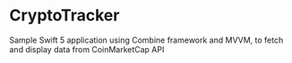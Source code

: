 # CryptoTracker
Sample Swift 5 application using Combine framework and MVVM, to fetch and display data from CoinMarketCap API
